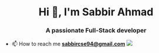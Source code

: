 <h1 align="center">Hi 👋, I'm Sabbir Ahmad</h1>
<h3 align="center">A passionate Full-Stack developer</h3>

- 📫 How to reach me **sabbircse94@gmail.com** ![](https://komarev.com/ghpvc/?username=Sabbir345)

  

